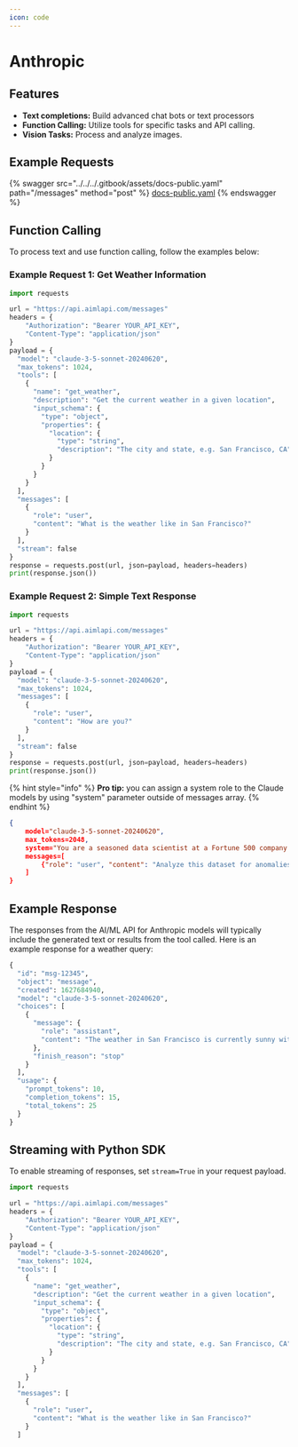 ```yaml
---
icon: code
---
```


# Anthropic

## Features

* **Text completions:** Build advanced chat bots or text processors
* **Function Calling:** Utilize tools for specific tasks and API calling.
* **Vision Tasks:**  Process and analyze images.

## Example Requests

{% swagger src="../../../.gitbook/assets/docs-public.yaml" path="/messages" method="post" %}
[docs-public.yaml](../../../.gitbook/assets/docs-public.yaml)
{% endswagger %}

## **Function Calling**

To process text and use function calling, follow the examples below:

### **Example Request 1: Get Weather Information**

```python
import requests

url = "https://api.aimlapi.com/messages"
headers = {
    "Authorization": "Bearer YOUR_API_KEY",
    "Content-Type": "application/json"
}
payload = {
  "model": "claude-3-5-sonnet-20240620",
  "max_tokens": 1024,
  "tools": [
    {
      "name": "get_weather",
      "description": "Get the current weather in a given location",
      "input_schema": {
        "type": "object",
        "properties": {
          "location": {
            "type": "string",
            "description": "The city and state, e.g. San Francisco, CA"
          }
        }
      }
    }
  ],
  "messages": [
    {
      "role": "user",
      "content": "What is the weather like in San Francisco?"
    }
  ],
  "stream": false
}
response = requests.post(url, json=payload, headers=headers)
print(response.json())

```

### **Example Request 2: Simple Text Response**

```python
import requests

url = "https://api.aimlapi.com/messages"
headers = {
    "Authorization": "Bearer YOUR_API_KEY",
    "Content-Type": "application/json"
}
payload = {
  "model": "claude-3-5-sonnet-20240620",
  "max_tokens": 1024,
  "messages": [
    {
      "role": "user",
      "content": "How are you?"
    }
  ],
  "stream": false
}
response = requests.post(url, json=payload, headers=headers)
print(response.json())

```

{% hint style="info" %}
**Pro tip:** you can assign a system role to the Claude models by using "system" parameter outside of messages array.&#x20;
{% endhint %}

```json
{
    model="claude-3-5-sonnet-20240620",
    max_tokens=2048,
    system="You are a seasoned data scientist at a Fortune 500 company.", # <-- role prompt
    messages=[
        {"role": "user", "content": "Analyze this dataset for anomalies: <dataset>{{DATASET}}</dataset>"}
    ]
}
```

## Example Response

The responses from the AI/ML API for Anthropic models will typically include the generated text or results from the tool called. Here is an example response for a weather query:

```python
{
  "id": "msg-12345",
  "object": "message",
  "created": 1627684940,
  "model": "claude-3-5-sonnet-20240620",
  "choices": [
    {
      "message": {
        "role": "assistant",
        "content": "The weather in San Francisco is currently sunny with a temperature of 68°F."
      },
      "finish_reason": "stop"
    }
  ],
  "usage": {
    "prompt_tokens": 10,
    "completion_tokens": 15,
    "total_tokens": 25
  }
}
```

## Streaming with Python SDK

To enable streaming of responses, set `stream=True` in your request payload.

```python
import requests

url = "https://api.aimlapi.com/messages"
headers = {
    "Authorization": "Bearer YOUR_API_KEY",
    "Content-Type": "application/json"
}
payload = {
  "model": "claude-3-5-sonnet-20240620",
  "max_tokens": 1024,
  "tools": [
    {
      "name": "get_weather",
      "description": "Get the current weather in a given location",
      "input_schema": {
        "type": "object",
        "properties": {
          "location": {
            "type": "string",
            "description": "The city and state, e.g. San Francisco, CA"
          }
        }
      }
    }
  ],
  "messages": [
    {
      "role": "user",
      "content": "What is the weather like in San Francisco?"
    }
  ]
```

